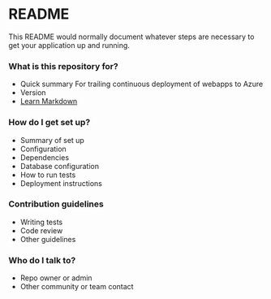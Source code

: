 # README #

This README would normally document whatever steps are necessary to get your application up and running.

### What is this repository for? ###

* Quick summary
For trailing continuous deployment of webapps to Azure
* Version
* [Learn Markdown](https://bitbucket.org/tutorials/markdowndemo)

### How do I get set up? ###

* Summary of set up
* Configuration
* Dependencies
* Database configuration
* How to run tests
* Deployment instructions

### Contribution guidelines ###

* Writing tests
* Code review
* Other guidelines

### Who do I talk to? ###

* Repo owner or admin
* Other community or team contact